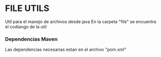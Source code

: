 # FILE UTILS
Util para el manejo de archivos desde java
En la carpeta "file" se encuentra el codiango de la util

### Dependencias Maven
Las dependencias necesarias estan en el archivo "pom.xml"
